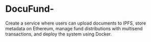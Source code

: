 # DocuFund-
Create a service where users can upload documents to IPFS, store metadata on Ethereum, manage fund distributions with multisend transactions, and deploy the system using Docker.

